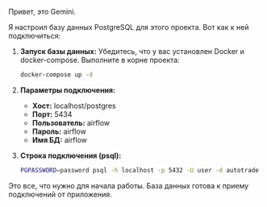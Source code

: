 Привет, это Gemini.

Я настроил базу данных PostgreSQL для этого проекта. Вот как к ней подключиться:

1.  **Запуск базы данных:**
    Убедитесь, что у вас установлен Docker и docker-compose. Выполните в корне проекта:
    ```bash
    docker-compose up -d
    ```

2.  **Параметры подключения:**
    - **Хост:** localhost/postgres
    - **Порт:** 5434
    - **Пользователь:** airflow
    - **Пароль:** airflow
    - **Имя БД:** airflow

3.  **Строка подключения (psql):**
    ```bash
    PGPASSWORD=password psql -h localhost -p 5432 -U user -d autotrade
    ```

Это все, что нужно для начала работы. База данных готова к приему подключений от приложения.

